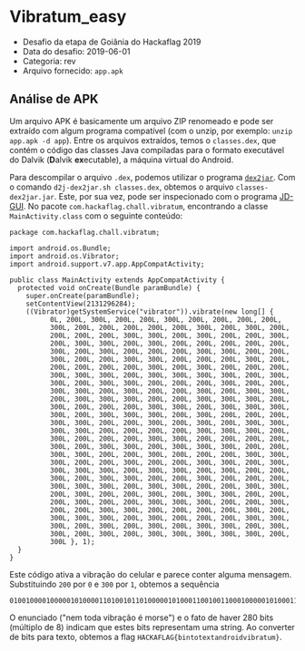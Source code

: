 # Vibratum_easy

- Desafio da etapa de Goiânia do Hackaflag 2019
- Data do desafio: 2019-06-01
- Categoria: rev
- Arquivo fornecido: `app.apk`

## Análise de APK

Um arquivo APK é basicamente um arquivo ZIP renomeado e pode ser extraído com algum programa compatível (com o unzip, por exemplo: `unzip app.apk -d app`). Entre os arquivos extraídos, temos o `classes.dex`, que contém o código das classes Java compiladas para o formato executável do Dalvik (**D**alvik **ex**ecutable), a máquina virtual do Android.

Para descompilar o arquivo `.dex`, podemos utilizar o programa [`dex2jar`](https://github.com/pxb1988/dex2jar). Com o comando `d2j-dex2jar.sh classes.dex`, obtemos o arquivo `classes-dex2jar.jar`. Este, por sua vez, pode ser inspecionado com o programa [JD-GUI](https://github.com/java-decompiler/jd-gui). No pacote `com.hackaflag.chall.vibratum`, encontrando a classe `MainActivity.class` com o seguinte conteúdo:

```
package com.hackaflag.chall.vibratum;

import android.os.Bundle;
import android.os.Vibrator;
import android.support.v7.app.AppCompatActivity;

public class MainActivity extends AppCompatActivity {
  protected void onCreate(Bundle paramBundle) {
    super.onCreate(paramBundle);
    setContentView(2131296284);
    ((Vibrator)getSystemService("vibrator")).vibrate(new long[] { 
          0L, 200L, 300L, 200L, 200L, 300L, 200L, 200L, 200L, 200L, 
          300L, 200L, 200L, 200L, 200L, 200L, 300L, 200L, 300L, 200L, 
          200L, 200L, 200L, 300L, 300L, 200L, 300L, 200L, 200L, 300L, 
          200L, 300L, 300L, 200L, 300L, 200L, 200L, 200L, 200L, 200L, 
          300L, 200L, 300L, 200L, 200L, 200L, 300L, 300L, 200L, 200L, 
          300L, 200L, 200L, 300L, 300L, 200L, 200L, 200L, 300L, 200L, 
          200L, 200L, 200L, 200L, 300L, 200L, 300L, 200L, 200L, 200L, 
          300L, 300L, 300L, 200L, 300L, 300L, 300L, 300L, 200L, 300L, 
          300L, 200L, 300L, 300L, 200L, 200L, 200L, 300L, 200L, 200L, 
          300L, 300L, 200L, 300L, 200L, 200L, 300L, 200L, 300L, 300L, 
          200L, 300L, 300L, 300L, 200L, 200L, 300L, 300L, 300L, 200L, 
          300L, 200L, 200L, 200L, 300L, 300L, 200L, 300L, 300L, 300L, 
          300L, 200L, 300L, 300L, 300L, 200L, 300L, 200L, 200L, 200L, 
          300L, 300L, 200L, 200L, 300L, 200L, 300L, 200L, 300L, 300L, 
          300L, 300L, 200L, 200L, 200L, 200L, 300L, 300L, 300L, 200L, 
          300L, 200L, 200L, 200L, 300L, 300L, 200L, 200L, 200L, 200L, 
          300L, 200L, 300L, 300L, 200L, 300L, 300L, 300L, 200L, 200L, 
          300L, 300L, 200L, 200L, 300L, 200L, 200L, 200L, 300L, 300L, 
          300L, 200L, 200L, 300L, 200L, 200L, 300L, 300L, 200L, 300L, 
          300L, 300L, 300L, 200L, 300L, 300L, 200L, 300L, 200L, 200L, 
          300L, 200L, 300L, 300L, 200L, 200L, 300L, 200L, 200L, 200L, 
          300L, 300L, 300L, 200L, 300L, 300L, 200L, 200L, 300L, 300L, 
          200L, 300L, 200L, 200L, 300L, 200L, 300L, 300L, 200L, 200L, 
          200L, 300L, 200L, 200L, 300L, 300L, 300L, 200L, 200L, 300L, 
          200L, 200L, 300L, 300L, 200L, 200L, 200L, 200L, 300L, 200L, 
          300L, 300L, 300L, 200L, 300L, 200L, 200L, 200L, 300L, 300L, 
          300L, 200L, 300L, 200L, 300L, 200L, 300L, 300L, 200L, 300L, 
          300L, 200L, 300L, 200L, 300L, 300L, 300L, 300L, 300L, 200L, 
          300L }, 1);
  }
}

```

Este código ativa a vibração do celular e parece conter alguma mensagem. Substituindo `200` por `0` e `300` por `1`, obtemos a sequência

```
0100100001000001010000110100101101000001010001100100110001000001010001110111101101100010011010010110111001110100011011110111010001100101011110000111010001100001011011100110010001110010011011110110100101100100011101100110100101100010011100100110000101110100011101010110110101111101
```

O enunciado ("nem toda vibração é morse") e o fato de haver 280 bits (múltiplo de 8) indicam que estes bits representam uma string. Ao converter de bits para texto, obtemos a flag `HACKAFLAG{bintotextandroidvibratum}`.
